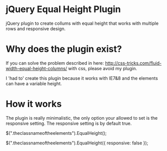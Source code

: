 jQuery Equal Height Plugin
=================

jQuery plugin to create collums with equal height that works with multiple rows and responsive design.


Why does the plugin exist?
=================

If you can solve the problem described in here: http://css-tricks.com/fluid-width-equal-height-columns/ with css, please avoid my plugin. 

I 'had to' create this plugin because it works with IE7&8 and the elements can have a variable height. 


How it works
=================
The plugin is really minimalistic, the only option your allowed to set is the responsive setting. The responsive setting is by default true.

$(".theclassnameoftheelements").EqualHeight();

$(".theclassnameoftheelements").EqualHeight({
  responsive: false
});
